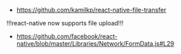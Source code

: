  - https://github.com/kamilkp/react-native-file-transfer
 
 !!!react-native now supports file upload!!!
 - https://github.com/facebook/react-native/blob/master/Libraries/Network/FormData.js#L29